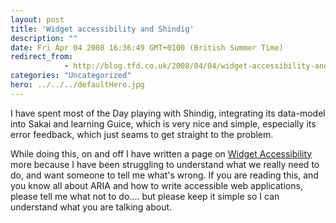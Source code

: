 ```yaml
---
layout: post
title: 'Widget accessibility and Shindig'
description: ""
date: Fri Apr 04 2008 16:36:49 GMT+0100 (British Summer Time)
redirect_from: 
            - http://blog.tfd.co.uk/2008/04/04/widget-accessibility-and-shindig/
categories: "Uncategorized"
hero: ../../../defaultHero.jpg
---
```

I have spent most of the Day playing with Shindig, integrating its data-model into Sakai and learning Guice, which is very nice and simple, especially its error feedback, which just seams to get straight to the problem.

While doing this, on and off I have written a page on [Widget Accessibility](http://bugs.sakaiproject.org/confluence/display/MYSAK/Widget+Accessibility) more because I have been struggling to understand what we really need to do, and want someone to tell me what's wrong. If you are reading this, and you know all about ARIA and how to write accessible web applications, please tell me what not to do.... but please keep it simple so I can understand what you are talking about.
